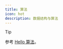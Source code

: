 ```yaml
---
title: 算法
icon: hot
description: 数据结构与算法
---
```


> [!tip]
>
> 参考 [Hello 算法](https://www.hello-algo.com)。
